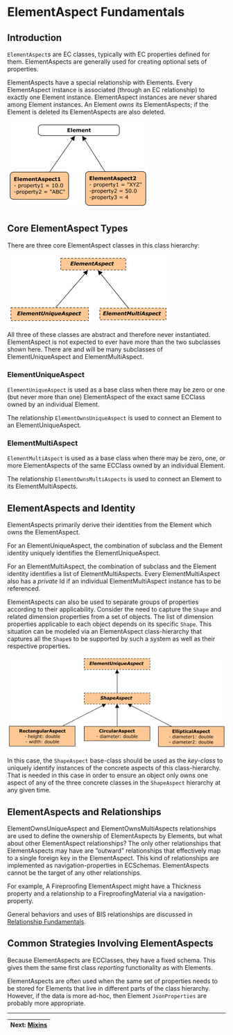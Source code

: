 # ElementAspect Fundamentals

## Introduction

`ElementAspect`s are EC classes, typically with EC properties defined for them. ElementAspects are generally used for creating optional sets of properties.

ElementAspects have a special relationship with Elements. Every ElementAspect instance is associated (through an EC relationship) to exactly one Element instance. ElementAspect instances are never shared among Element instances. An Element _owns_ its ElementAspects; if the Element is deleted its ElementAspects are also deleted.

![ElementAspects](../media/elementaspect-fundamentals.png)

## Core ElementAspect Types

There are three core ElementAspect classes in this class hierarchy:

![ElementAspect core classes](../media/elementaspect-base-classes.png)

All three of these classes are abstract and therefore never instantiated.
ElementAspect is not expected to ever have more than the two subclasses shown here.
There are and will be many subclasses of ElementUniqueAspect and ElementMultiAspect.

### ElementUniqueAspect

`ElementUniqueAspect` is used as a base class when there may be zero or one (but never more than one) ElementAspect of the exact same ECClass owned by an individual Element.

The relationship `ElementOwnsUniqueAspect` is used to connect an Element to an ElementUniqueAspect.

### ElementMultiAspect

`ElementMultiAspect` is used as a base class when there may be zero, one, or more ElementAspects of the same ECClass owned by an individual Element.

The relationship `ElementOwnsMultiAspects` is used to connect an Element to its ElementMultiAspects.

## ElementAspects and Identity

ElementAspects primarily derive their identities from the Element which owns the ElementAspect.

For an ElementUniqueAspect, the combination of subclass and the Element identity uniquely identifies the ElementUniqueAspect.

For an ElementMultiAspect, the combination of subclass and the Element identity identifies a list of ElementMultiAspects. Every ElementMultiAspect also has a _private_ Id if an individual ElementMultiAspect instance has to be referenced.

ElementAspects can also be used to separate groups of properties according to their applicability. Consider the need to capture the `Shape` and related dimension properties from a set of objects. The list of dimension properties applicable to each object depends on its specific `Shape`. This situation can be modeled via an ElementAspect class-hierarchy that captures all the `Shape`s to be supported by such a system as well as their respective properties.

![ElementAspect hierarchy example](../media/elementaspect-shapeaspect-hierarchy.png)

In this case, the `ShapeAspect` base-class should be used as the _key-class_ to uniquely identify instances of the concrete aspects of this class-hierarchy. That is needed in this case in order to ensure an object only owns one aspect of any of the three concrete classes in the `ShapeAspect` hierarchy at any given time.

## ElementAspects and Relationships

ElementOwnsUniqueAspect and ElementOwnsMultiAspects relationships are used to define the ownership of ElementAspects by Elements, but what about other ElementAspect relationships? The only other relationships that ElementAspects may have are “outward” relationships that effectively map to a single foreign key in the ElementAspect. This kind of relationships are implemented as navigation-properties in ECSchemas. ElementAspects cannot be the target of any other relationships.

For example, A Fireproofing ElementAspect might have a Thickness property and a relationship to a FireproofingMaterial via a navigation-property.

General behaviors and uses of BIS relationships are discussed in [Relationship Fundamentals](./relationship-fundamentals.md).

## Common Strategies Involving ElementAspects

Because ElementAspects are ECClasses, they have a fixed schema.
This gives them the same first class _reporting_ functionality as with Elements.

ElementAspects are often used when the same set of properties needs to be stored for Elements that live in different parts of the class hierarchy.
However, if the data is more ad-hoc, then Element `JsonProperties` are probably more appropriate.

---

| Next: [Mixins](./mixins.md)
|:---
